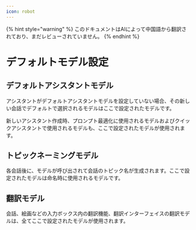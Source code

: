 ```yaml
---
icon: robot
---
```


{% hint style="warning" %}
このドキュメントはAIによって中国語から翻訳されており、まだレビューされていません。
{% endhint %}

# デフォルトモデル設定

## デフォルトアシスタントモデル

アシスタントがデフォルトアシスタントモデルを設定していない場合、その新しい会話でデフォルトで選択されるモデルはここで設定されたモデルです。

新しいアシスタント作成時、プロンプト最適化に使用されるモデルおよびクイックアシスタントで使用されるモデルも、ここで設定されたモデルが使用されます。

## トピックネーミングモデル

各会話後に、モデルが呼び出されて会話のトピック名が生成されます。ここで設定されたモデルは命名時に使用されるモデルです。

## 翻訳モデル

会話、絵画などの入力ボックス内の翻訳機能、翻訳インターフェイスの翻訳モデルは、全てここで設定されたモデルが使用されます。